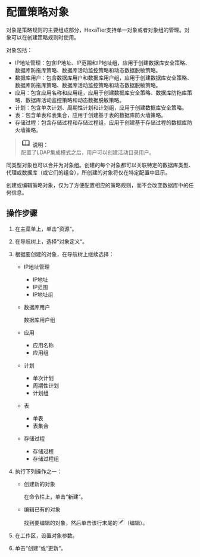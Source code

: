 # 配置策略对象<a name="dbss_01_0031"></a>

对象是策略规则的主要组成部分，HexaTier支持单一对象或者对象组的管理。对象可以在创建策略规则时使用。

对象包括：

-   IP地址管理：包含IP地址、IP范围和IP地址组，应用于创建数据库安全策略、数据库防拖库策略、数据库活动监控策略和动态数据脱敏策略。
-   数据库用户：包含数据库用户和数据库用户组，应用于创建数据库安全策略、数据库防拖库策略、数据库活动监控策略和动态数据脱敏策略。
-   应用：包含应用名称和应用组，应用于创建数据库安全策略、数据库防拖库策略、数据库活动监控策略和动态数据脱敏策略。
-   计划：包含单次计划、周期性计划和计划组，应用于创建数据库安全策略。
-   表：包含单表和表集合，应用于创建基于表的数据库防火墙策略。
-   存储过程：包含存储过程和存储过程组，应用于创建基于存储过程的数据库防火墙策略。

>![](public_sys-resources/icon-note.gif) **说明：**   
>配置了LDAP集成模式之后，用户可以创建活动目录用户。  

同类型对象也可以合并为对象组。创建的每个对象都可以关联特定的数据库类型、代理或数据库（或它们的组合），所创建的对象将仅在特定配置中显示。

创建或编辑策略对象，仅为了方便配置相应的策略规则，而不会改变数据库中的任何信息。

## 操作步骤<a name="section18671148165519"></a>

1.  在主菜单上，单击“资源“。
2.  在导航树上，选择“对象定义“。
3.  根据要创建的对象，在导航树上继续选择：
    -   IP地址管理
        -   IP地址
        -   IP范围
        -   IP地址组

    -   数据库用户

        数据库用户组

    -   应用
        -   应用名称
        -   应用组

    -   计划
        -   单次计划
        -   周期性计划
        -   计划组

    -   表
        -   单表
        -   表集合

    -   存储过程
        -   存储过程
        -   存储过程组

4.  执行下列操作之一：
    -   创建新的对象

        在命令栏上，单击“新建“。

    -   编辑已有的对象

        找到要编辑的对象，然后单击该行末尾的![](figures/icon-edit.png)（编辑）。

5.  在工作区，设置对象参数。
6.  单击“创建“或“更新“。


